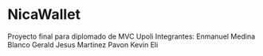 # NicaWallet
Proyecto final para diplomado de MVC Upoli
Integrantes:
    Enmanuel Medina Blanco
    Gerald Jesus Martinez Pavon
    Kevin Eli
